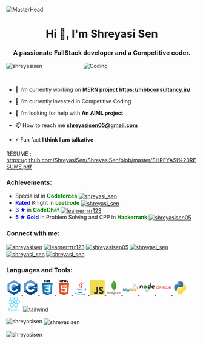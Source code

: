![MasterHead](https://media.dev.to/cdn-cgi/image/width=1000,height=420,fit=cover,gravity=auto,format=auto/https%3A%2F%2Fdev-to-uploads.s3.amazonaws.com%2Fuploads%2Farticles%2F1a5yyvhcgvhpw84eokpy.PNG)
<h1 align="center">Hi 👋, I'm Shreyasi Sen</h1>
<h3 align="center">A passionate FullStack developer and a Competitive coder.</h3>
<img align="right" alt="Coding" width="300" src="https://user-images.githubusercontent.com/59734313/157189039-c09b3e38-9f42-42c0-ab54-14f1574190a7.gif">

<p align="left"> <img src="https://komarev.com/ghpvc/?username=shreyasisen&label=Profile%20views&color=0e75b6&style=flat" alt="shreyasisen" /> </p>

<p align="left"> <a href="https://twitter.com/" target="blank"><img src="https://img.shields.io/twitter/follow/?logo=twitter&style=for-the-badge" alt="" /></a> </p>

- 🔭 I’m currently working on **MERN project** **https://mbbconsultancy.in/**

- 🌱 I’m currently invested in Competitive Coding

- 🤝 I’m looking for help with **An AIML project**

- 📫 How to reach me **shreyasisen05@gmail.com**

- ⚡ Fun fact **I think I am talkative**

RESUME : https://github.com/ShreyasiSen/ShreyasiSen/blob/master/SHREYASI%20RESUME.pdf
  
<h3 align="left">Achievements:</h3>
<p align="left">

- <b style="color:blue;"></b>Specialist in <b style="color:green;">Codeforces</b> <a href="https://codeforces.com/profile/shreyasi_sen" target="blank"><img align="center" src="https://raw.githubusercontent.com/rahuldkjain/github-profile-readme-generator/master/src/images/icons/Social/codeforces.svg" alt="shreyasi_sen" height="30" width="40" /></a><br>
- <b style="color:blue;">Rated</b> Knight in <b style="color:green;">Leetcode</b> <a href="https://www.leetcode.com/shreyasi_sen" target="blank"><img align="center" src="https://raw.githubusercontent.com/rahuldkjain/github-profile-readme-generator/master/src/images/icons/Social/leet-code.svg" alt="shreyasi_sen" height="30" width="40" /></a><br>
- <b style="color:blue;">3 ★</b> in <b style="color:green;">CodeChef</b> <a href="https://www.codechef.com/users/shreyasisen05" target="blank"><img align="center" src="https://cdn.codechef.com/images/cc-logo.svg" alt="learnerrrrr123" height="60" width="60" /></a><br>
- <b style="color:blue;">5 ★ Gold</b> in Problem Solving and CPP in <b style="color:green;">Hackerrank</b> <a href="https://www.hackerrank.com/shreyasisen05" target="blank"><img align="center" src="https://raw.githubusercontent.com/rahuldkjain/github-profile-readme-generator/master/src/images/icons/Social/hackerrank.svg" alt="shreyasisen05" height="30" width="50" /></a>
</p>

<h3 align="left">Connect with me:</h3>
<p align="left">
<a href="https://linkedin.com/in/shreyasisen" target="blank"><img align="center" src="https://raw.githubusercontent.com/rahuldkjain/github-profile-readme-generator/master/src/images/icons/Social/linked-in-alt.svg" alt="shreyasisen" height="30" width="40" /></a>
<a href="https://www.codechef.com/users/shreyasisen05" target="blank"><img align="center" src="https://cdn.codechef.com/images/cc-logo.svg" alt="learnerrrrr123" height="60" width="60" /></a>
<a href="https://www.hackerrank.com/shreyasisen05" target="blank"><img align="center" src="https://raw.githubusercontent.com/rahuldkjain/github-profile-readme-generator/master/src/images/icons/Social/hackerrank.svg" alt="shreyasisen05" height="30" width="50" /></a>
<a href="https://codeforces.com/profile/shreyasi_sen" target="blank"><img align="center" src="https://raw.githubusercontent.com/rahuldkjain/github-profile-readme-generator/master/src/images/icons/Social/codeforces.svg" alt="shreyasi_sen" height="30" width="40" /></a>
<a href="https://www.leetcode.com/shreyasi_sen" target="blank"><img align="center" src="https://raw.githubusercontent.com/rahuldkjain/github-profile-readme-generator/master/src/images/icons/Social/leet-code.svg" alt="shreyasi_sen" height="30" width="40" /></a>
<a href="https://auth.geeksforgeeks.org/user/shreyasi_sen" target="blank"><img align="center" src="https://raw.githubusercontent.com/rahuldkjain/github-profile-readme-generator/master/src/images/icons/Social/geeks-for-geeks.svg" alt="shreyasi_sen" height="30" width="40" /></a>
</p>

<h3 align="left">Languages and Tools:</h3>
<p align="left"> <a href="https://www.cprogramming.com/" target="_blank" rel="noreferrer"> <img src="https://raw.githubusercontent.com/devicons/devicon/master/icons/c/c-original.svg" alt="c" width="40" height="40"/> </a>  <a href="https://www.w3schools.com/cpp/" target="_blank" rel="noreferrer"> <img src="https://raw.githubusercontent.com/devicons/devicon/master/icons/cplusplus/cplusplus-original.svg" alt="cplusplus" width="40" height="40"/> </a>  <a href="https://www.w3schools.com/css/" target="_blank" rel="noreferrer"> <img src="https://raw.githubusercontent.com/devicons/devicon/master/icons/css3/css3-original-wordmark.svg" alt="css3" width="40" height="40"/> </a>  <a href="https://www.w3.org/html/" target="_blank" rel="noreferrer"> <img src="https://raw.githubusercontent.com/devicons/devicon/master/icons/html5/html5-original-wordmark.svg" alt="html5" width="40" height="40"/> </a>  <a href="https://www.java.com" target="_blank" rel="noreferrer"> <img src="https://raw.githubusercontent.com/devicons/devicon/master/icons/java/java-original.svg" alt="java" width="40" height="40"/> </a>  <a href="https://developer.mozilla.org/en-US/docs/Web/JavaScript" target="_blank" rel="noreferrer"> <img src="https://raw.githubusercontent.com/devicons/devicon/master/icons/javascript/javascript-original.svg" alt="javascript" width="40" height="40"/> </a>  <a href="https://www.mongodb.com/" target="_blank" rel="noreferrer"> <img src="https://raw.githubusercontent.com/devicons/devicon/master/icons/mongodb/mongodb-original-wordmark.svg" alt="mongodb" width="40" height="40"/> </a>  <a href="https://www.mysql.com/" target="_blank" rel="noreferrer"> <img src="https://raw.githubusercontent.com/devicons/devicon/master/icons/mysql/mysql-original-wordmark.svg" alt="mysql" width="40" height="40"/> </a>  <a href="https://nodejs.org" target="_blank" rel="noreferrer"> <img src="https://raw.githubusercontent.com/devicons/devicon/master/icons/nodejs/nodejs-original-wordmark.svg" alt="nodejs" width="40" height="40"/> </a>  <a href="https://www.oracle.com/" target="_blank" rel="noreferrer"> <img src="https://raw.githubusercontent.com/devicons/devicon/master/icons/oracle/oracle-original.svg" alt="oracle" width="40" height="40"/> </a>  <a href="https://www.python.org" target="_blank" rel="noreferrer"> <img src="https://raw.githubusercontent.com/devicons/devicon/master/icons/python/python-original.svg" alt="python" width="40" height="40"/> </a>  <a href="https://reactjs.org/" target="_blank" rel="noreferrer"> <img src="https://raw.githubusercontent.com/devicons/devicon/master/icons/react/react-original-wordmark.svg" alt="react" width="40" height="40"/> </a>  <a href="https://tailwindcss.com/" target="_blank" rel="noreferrer"> <img src="https://www.vectorlogo.zone/logos/tailwindcss/tailwindcss-icon.svg" alt="tailwind" width="40" height="40"/> </a> </p>

<p><img align="left" src="https://github-readme-stats.vercel.app/api/top-langs?username=shreyasisen&show_icons=true&locale=en&layout=compact" alt="shreyasisen" /></p>

<p>&nbsp;<img align="center" src="https://github-readme-stats.vercel.app/api?username=shreyasisen&show_icons=true&locale=en" alt="shreyasisen" /></p>

<p><img align="center" src="https://github-readme-streak-stats.herokuapp.com/?user=shreyasisen&" alt="shreyasisen" /></p>
